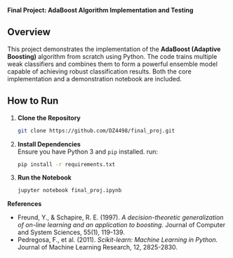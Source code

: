 **Final Project: AdaBoost Algorithm Implementation and Testing**

## Overview
This project demonstrates the implementation of the **AdaBoost (Adaptive Boosting)** algorithm from scratch using Python. The code trains multiple weak classifiers and combines them to form a powerful ensemble model capable of achieving robust classification results. Both the core implementation and a demonstration notebook are included.


## How to Run
1. **Clone the Repository**  
   ```bash
   git clone https://github.com/DZ4498/final_proj.git
   ```
2. **Install Dependencies**  
   Ensure you have Python 3 and `pip` installed. run:  
   ```bash
   pip install -r requirements.txt
   ```
3. **Run the Notebook**  
    ```bash
    jupyter notebook final_proj.ipynb
    ```

**References**  
- Freund, Y., & Schapire, R. E. (1997). *A decision-theoretic generalization of on-line learning and an application to boosting.* Journal of Computer and System Sciences, 55(1), 119-139.  
- Pedregosa, F., et al. (2011). *Scikit-learn: Machine Learning in Python.* Journal of Machine Learning Research, 12, 2825-2830.

